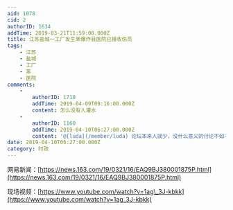 ```yaml
---
aid: 1078
cid: 2
authorID: 1634
addTime: 2019-03-21T11:59:00.000Z
title: 江苏盐城一工厂发生苯爆炸县医院已接收伤员
tags:
    - 江苏
    - 盐城
    - 工厂
    - 苯
    - 医院
comments:
    -
        authorID: 1718
        addTime: 2019-04-09T08:16:00.000Z
        content: 怎么没有人灌水
    -
        authorID: 1160
        addTime: 2019-04-10T06:27:00.000Z
        content: '@[luda](/member/luda) 论坛本来人就少，没什么意义的讨论不如不说算了，网络上还有其他地方可以愉快灌水。'
date: 2019-04-10T06:27:00.000Z
category: 时政
---
```


网易新闻：[https://news.163.com/19/0321/16/EAQ9BJ380001875P.html](https://news.163.com/19/0321/16/EAQ9BJ380001875P.html)

现场视频：[https://www.youtube.com/watch?v=1ag\_3J-kbkk](https://www.youtube.com/watch?v=1ag_3J-kbkk)
